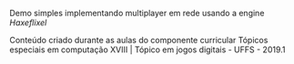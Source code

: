 Demo simples implementando multiplayer em rede usando a engine _Haxeflixel_

Conteúdo criado durante as aulas do componente curricular Tópicos especiais em computação XVIII | Tópico em jogos digitais - UFFS - 2019.1
